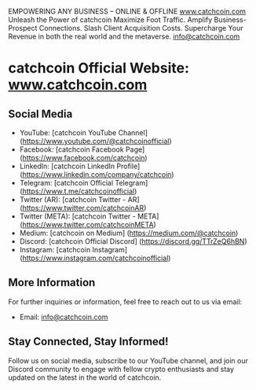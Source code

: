 EMPOWERING ANY BUSINESS – ONLINE & OFFLINE
www.catchcoin.com
Unleash the Power of catchcoin
Maximize Foot Traffic. Amplify Business-Prospect Connections. Slash Client Acquisition Costs. Supercharge Your Revenue in both the real world and the metaverse.
info@catchcoin.com

# catchcoin Official Website: www.catchcoin.com

## Social Media

- YouTube: [catchcoin YouTube Channel] (https://www.youtube.com/@catchcoinofficial)
- Facebook: [catchcoin Facebook Page] (https://www.facebook.com/catchcoin)
- LinkedIn: [catchcoin LinkedIn Profile] (https://www.linkedin.com/company/catchcoin)
- Telegram: [catchcoin Official Telegram] (https://www.t.me/catchcoinofficial)
- Twitter (AR): [catchcoin Twitter - AR] (https://www.twitter.com/catchcoinAR)
- Twitter (META): [catchcoin Twitter - META] (https://www.twitter.com/catchcoinMETA)
- Medium: [catchcoin on Medium] (https://medium.com/@catchcoin)
- Discord: [catchcoin Official Discord] (https://discord.gg/TTrZeQ6hBN)
- Instagram: [catchcoin Instagram] (https://www.instagram.com/catchcoinofficial)

## More Information

For further inquiries or information, feel free to reach out to us via email:

- Email: info@catchcoin.com

## Stay Connected, Stay Informed!

Follow us on social media, subscribe to our YouTube channel, and join our Discord community to engage with fellow crypto enthusiasts and stay updated on the latest in the world of catchcoin.
